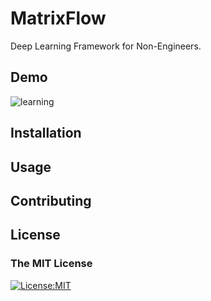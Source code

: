 # MatrixFlow
Deep Learning Framework for Non-Engineers.


## Demo  
![learning](https://github.com/Tdual/matrixflow/blob/master/learning.gif)

## Installation

## Usage  

## Contributing

## License
### The MIT License   
[![License:MIT](https://img.shields.io/badge/License-MIT-yellow.svg)](https://opensource.org/licenses/MIT)
